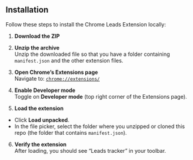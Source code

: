 ## Installation

Follow these steps to install the Chrome Leads Extension locally:

1. **Download the ZIP**

2. **Unzip the archive**  
Unzip the downloaded file so that you have a folder containing `manifest.json` and the other extension files.

3. **Open Chrome’s Extensions page**  
 Navigate to: [`chrome://extensions/`](chrome://extensions/)


4. **Enable Developer mode**  
Toggle on **Developer mode** (top right corner of the Extensions page).

5. **Load the extension**  
- Click **Load unpacked**.  
- In the file picker, select the folder where you unzipped or cloned this repo (the folder that contains `manifest.json`).

6. **Verify the extension**  
After loading, you should see “Leads tracker” in your toolbar. 
